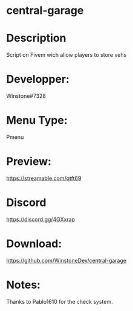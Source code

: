 # central-garage
# Description
Script on Fivem wich allow players to store vehs
# Developper:
Winstone#7328
# Menu Type:
Pmenu
# Preview:
https://streamable.com/qtft69
# Discord
https://discord.gg/4GXxrap
# Download:
https://github.com/WinstoneDev/central-garage
# Notes:
Thanks to Pablo1610 for the check system.